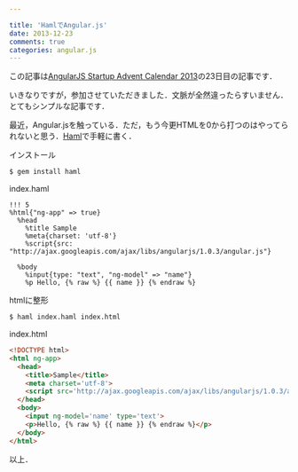 ```yaml
---

title: 'HamlでAngular.js'
date: 2013-12-23
comments: true
categories: angular.js
---
```


この記事は[AngularJS Startup Advent Calendar 2013](http://qiita.com/advent-calendar/2013/angularjs-startup)の23日目の記事です．

いきなりですが，参加させていただきました．文脈が全然違ったらすいません．とてもシンプルな記事です．

最近，Angular.jsを触っている．ただ，もう今更HTMLを0から打つのはやってられないと思う．[Haml](http://haml.info/)で手軽に書く．

インストール

```bash
$ gem install haml
```

index.haml

```haml
!!! 5
%html{"ng-app" => true}
  %head
    %title Sample
    %meta{charset: 'utf-8'}
    %script{src: "http://ajax.googleapis.com/ajax/libs/angularjs/1.0.3/angular.js"}

  %body
    %input{type: "text", "ng-model" => "name"}
    %p Hello, {% raw %} {{ name }} {% endraw %}
```

htmlに整形

```bash
$ haml index.haml index.html
```

index.html

```html
<!DOCTYPE html>
<html ng-app>
  <head>
    <title>Sample</title>
    <meta charset='utf-8'>
    <script src='http://ajax.googleapis.com/ajax/libs/angularjs/1.0.3/angular.js'></script>
  </head>
  <body>
    <input ng-model='name' type='text'>
    <p>Hello, {% raw %} {{ name }} {% endraw %}</p>
  </body>
</html>
```

以上．
